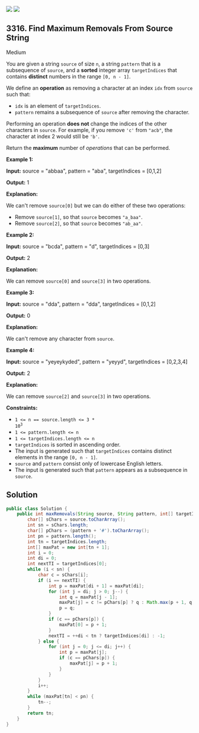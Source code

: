 [![](https://img.shields.io/github/stars/javadev/LeetCode-in-Java?label=Stars&style=flat-square)](https://github.com/javadev/LeetCode-in-Java)
[![](https://img.shields.io/github/forks/javadev/LeetCode-in-Java?label=Fork%20me%20on%20GitHub%20&style=flat-square)](https://github.com/javadev/LeetCode-in-Java/fork)

## 3316\. Find Maximum Removals From Source String

Medium

You are given a string `source` of size `n`, a string `pattern` that is a subsequence of `source`, and a **sorted** integer array `targetIndices` that contains **distinct** numbers in the range `[0, n - 1]`.

We define an **operation** as removing a character at an index `idx` from `source` such that:

*   `idx` is an element of `targetIndices`.
*   `pattern` remains a subsequence of `source` after removing the character.

Performing an operation **does not** change the indices of the other characters in `source`. For example, if you remove `'c'` from `"acb"`, the character at index 2 would still be `'b'`.

Return the **maximum** number of _operations_ that can be performed.

**Example 1:**

**Input:** source = "abbaa", pattern = "aba", targetIndices = [0,1,2]

**Output:** 1

**Explanation:**

We can't remove `source[0]` but we can do either of these two operations:

*   Remove `source[1]`, so that `source` becomes `"a_baa"`.
*   Remove `source[2]`, so that `source` becomes `"ab_aa"`.

**Example 2:**

**Input:** source = "bcda", pattern = "d", targetIndices = [0,3]

**Output:** 2

**Explanation:**

We can remove `source[0]` and `source[3]` in two operations.

**Example 3:**

**Input:** source = "dda", pattern = "dda", targetIndices = [0,1,2]

**Output:** 0

**Explanation:**

We can't remove any character from `source`.

**Example 4:**

**Input:** source = "yeyeykyded", pattern = "yeyyd", targetIndices = [0,2,3,4]

**Output:** 2

**Explanation:**

We can remove `source[2]` and `source[3]` in two operations.

**Constraints:**

*   <code>1 <= n == source.length <= 3 * 10<sup>3</sup></code>
*   `1 <= pattern.length <= n`
*   `1 <= targetIndices.length <= n`
*   `targetIndices` is sorted in ascending order.
*   The input is generated such that `targetIndices` contains distinct elements in the range `[0, n - 1]`.
*   `source` and `pattern` consist only of lowercase English letters.
*   The input is generated such that `pattern` appears as a subsequence in `source`.

## Solution

```java
public class Solution {
    public int maxRemovals(String source, String pattern, int[] targetIndices) {
        char[] sChars = source.toCharArray();
        int sn = sChars.length;
        char[] pChars = (pattern + '#').toCharArray();
        int pn = pattern.length();
        int tn = targetIndices.length;
        int[] maxPat = new int[tn + 1];
        int i = 0;
        int di = 0;
        int nextTI = targetIndices[0];
        while (i < sn) {
            char c = sChars[i];
            if (i == nextTI) {
                int p = maxPat[di + 1] = maxPat[di];
                for (int j = di; j > 0; j--) {
                    int q = maxPat[j - 1];
                    maxPat[j] = c != pChars[p] ? q : Math.max(p + 1, q);
                    p = q;
                }
                if (c == pChars[p]) {
                    maxPat[0] = p + 1;
                }
                nextTI = ++di < tn ? targetIndices[di] : -1;
            } else {
                for (int j = 0; j <= di; j++) {
                    int p = maxPat[j];
                    if (c == pChars[p]) {
                        maxPat[j] = p + 1;
                    }
                }
            }
            i++;
        }
        while (maxPat[tn] < pn) {
            tn--;
        }
        return tn;
    }
}
```